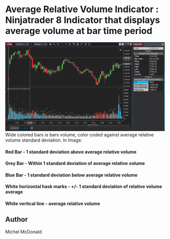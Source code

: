 # Average Relative Volume Indicator : Ninjatrader 8 Indicator that displays average volume at bar time period
![Opening Range left session Opening range complete, right session is in progress](img/rel_vol.png)
Wide colored bars is bars volume, color coded against average relative volume standard deviation.  In Image:
#### Red Bar - 1 standard deviation above average relative volume
#### Grey Bar - Within 1 standard deviation of average relative volume
#### Blue Bar - 1 standard deviation below average relative volume

#### White horizontal hask marks - +/- 1 standard deviation of relative volume average
#### White vertical line - average relative volume



## Author

Michel McDonald
